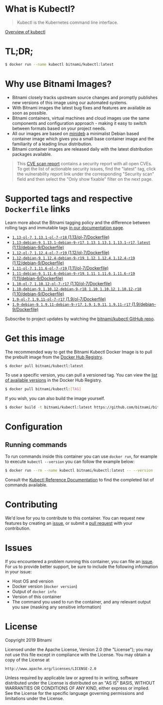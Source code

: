 
# What is Kubectl?

> Kubectl is the Kubernetes command line interface.

[Overview of kubectl](https://kubernetes.io/docs/reference/kubectl/overview/)

# TL;DR;

```bash
$ docker run --name kubectl bitnami/kubectl:latest
```

# Why use Bitnami Images?

* Bitnami closely tracks upstream source changes and promptly publishes new versions of this image using our automated systems.
* With Bitnami images the latest bug fixes and features are available as soon as possible.
* Bitnami containers, virtual machines and cloud images use the same components and configuration approach - making it easy to switch between formats based on your project needs.
* All our images are based on [minideb](https://github.com/bitnami/minideb) a minimalist Debian based container image which gives you a small base container image and the familiarity of a leading linux distribution.
* Bitnami container images are released daily with the latest distribution packages available.


> This [CVE scan report](https://quay.io/repository/bitnami/kubectl?tab=tags) contains a security report with all open CVEs. To get the list of actionable security issues, find the "latest" tag, click the vulnerability report link under the corresponding "Security scan" field and then select the "Only show fixable" filter on the next page.

# Supported tags and respective `Dockerfile` links

Learn more about the Bitnami tagging policy and the difference between rolling tags and immutable tags [in our documentation page](https://docs.bitnami.com/containers/how-to/understand-rolling-tags-containers/).


* [`1.13-ol-7`, `1.13.1-ol-7-r18` (1.13/ol-7/Dockerfile)](https://github.com/bitnami/bitnami-docker-kubectl/blob/1.13.1-ol-7-r18/1.13/ol-7/Dockerfile)
* [`1.13-debian-9`, `1.13.1-debian-9-r17`, `1.13`, `1.13.1`, `1.13.1-r17`, `latest` (1.13/debian-9/Dockerfile)](https://github.com/bitnami/bitnami-docker-kubectl/blob/1.13.1-debian-9-r17/1.13/debian-9/Dockerfile)
* [`1.12-ol-7`, `1.12.4-ol-7-r19` (1.12/ol-7/Dockerfile)](https://github.com/bitnami/bitnami-docker-kubectl/blob/1.12.4-ol-7-r19/1.12/ol-7/Dockerfile)
* [`1.12-debian-9`, `1.12.4-debian-9-r19`, `1.12`, `1.12.4`, `1.12.4-r19` (1.12/debian-9/Dockerfile)](https://github.com/bitnami/bitnami-docker-kubectl/blob/1.12.4-debian-9-r19/1.12/debian-9/Dockerfile)
* [`1.11-ol-7`, `1.11.6-ol-7-r19` (1.11/ol-7/Dockerfile)](https://github.com/bitnami/bitnami-docker-kubectl/blob/1.11.6-ol-7-r19/1.11/ol-7/Dockerfile)
* [`1.11-debian-9`, `1.11.6-debian-9-r19`, `1.11`, `1.11.6`, `1.11.6-r19` (1.11/debian-9/Dockerfile)](https://github.com/bitnami/bitnami-docker-kubectl/blob/1.11.6-debian-9-r19/1.11/debian-9/Dockerfile)
* [`1.10-ol-7`, `1.10.12-ol-7-r17` (1.10/ol-7/Dockerfile)](https://github.com/bitnami/bitnami-docker-kubectl/blob/1.10.12-ol-7-r17/1.10/ol-7/Dockerfile)
* [`1.10-debian-9`, `1.10.12-debian-9-r18`, `1.10`, `1.10.12`, `1.10.12-r18` (1.10/debian-9/Dockerfile)](https://github.com/bitnami/bitnami-docker-kubectl/blob/1.10.12-debian-9-r18/1.10/debian-9/Dockerfile)
* [`1.9-ol-7`, `1.9.11-ol-7-r17` (1.9/ol-7/Dockerfile)](https://github.com/bitnami/bitnami-docker-kubectl/blob/1.9.11-ol-7-r17/1.9/ol-7/Dockerfile)
* [`1.9-debian-9`, `1.9.11-debian-9-r17`, `1.9`, `1.9.11`, `1.9.11-r17` (1.9/debian-9/Dockerfile)](https://github.com/bitnami/bitnami-docker-kubectl/blob/1.9.11-debian-9-r17/1.9/debian-9/Dockerfile)

Subscribe to project updates by watching the [bitnami/kubectl GitHub repo](https://github.com/bitnami/bitnami-docker-kubectl).

# Get this image

The recommended way to get the Bitnami Kubectl Docker Image is to pull the prebuilt image from the [Docker Hub Registry](https://hub.docker.com/r/bitnami/kubectl).

```bash
$ docker pull bitnami/kubectl:latest
```

To use a specific version, you can pull a versioned tag. You can view the [list of available versions](https://hub.docker.com/r/bitnami/kubectl/tags/) in the Docker Hub Registry.

```bash
$ docker pull bitnami/kubectl:[TAG]
```

If you wish, you can also build the image yourself.

```bash
$ docker build -t bitnami/kubectl:latest https://github.com/bitnami/bitnami-docker-kubectl.git
```

# Configuration

## Running commands

To run commands inside this container you can use `docker run`, for example to execute `kubectl --version` you can follow the example below:

```bash
$ docker run --rm --name kubectl bitnami/kubectl:latest -- --version
```

Consult the [Kubectl Reference Documentation](https://kubernetes.io/docs/reference/generated/kubectl/kubectl-commands) to find the completed list of commands available.

# Contributing

We'd love for you to contribute to this container. You can request new features by creating an [issue](https://github.com/bitnami/bitnami-docker-kubectl/issues), or submit a [pull request](https://github.com/bitnami/bitnami-docker-kubectl/pulls) with your contribution.

# Issues

If you encountered a problem running this container, you can file an [issue](https://github.com/bitnami/bitnami-docker-kubectl/issues). For us to provide better support, be sure to include the following information in your issue:

- Host OS and version
- Docker version (`docker version`)
- Output of `docker info`
- Version of this container
- The command you used to run the container, and any relevant output you saw (masking any sensitive information)

# License

Copyright 2019 Bitnami

Licensed under the Apache License, Version 2.0 (the "License");
you may not use this file except in compliance with the License.
You may obtain a copy of the License at

    http://www.apache.org/licenses/LICENSE-2.0

Unless required by applicable law or agreed to in writing, software
distributed under the License is distributed on an "AS IS" BASIS,
WITHOUT WARRANTIES OR CONDITIONS OF ANY KIND, either express or implied.
See the License for the specific language governing permissions and
limitations under the License.
